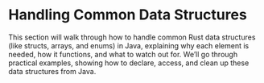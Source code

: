 # Handling Common Data Structures

This section will walk through how to handle common Rust data structures (like structs, arrays, and enums) in Java, explaining why each element is needed, how it functions, and what to watch out for. We’ll go through practical examples, showing how to declare, access, and clean up these data structures from Java.
